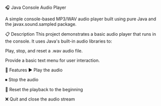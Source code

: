 🎧 Java Console Audio Player

A simple console-based MP3/WAV audio player built using pure Java and the javax.sound.sampled package.

📋 Description
This project demonstrates a basic audio player that runs in the console. It uses Java's built-in audio libraries to:

Play, stop, and reset a .wav audio file.

Provide a basic text menu for user interaction.

🚀 Features
▶️ Play the audio

⏹ Stop the audio

🔄 Reset the playback to the beginning

❌ Quit and close the audio stream